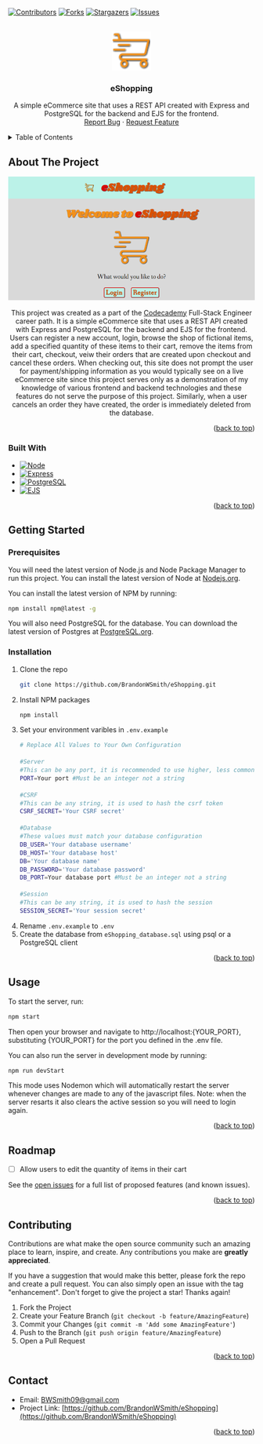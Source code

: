 <a name="readme-top"></a>


<!-- PROJECT SHIELDS -->
[![Contributors][contributors-shield]][contributors-url]
[![Forks][forks-shield]][forks-url]
[![Stargazers][stars-shield]][stars-url]
[![Issues][issues-shield]][issues-url]



<!-- PROJECT LOGO -->
<br />
<div align="center">
  <a href="https://github.com/BrandonWSmith/eShopping">
    <img src="public\images\shopping-cart-shadow.png" alt="Logo" width="80" height="80">
  </a>

<h3 align="center">eShopping</h3>

  <p align="center">
    A simple eCommerce site that uses a REST API created with Express and PostgreSQL for the backend and EJS for the frontend.
    <br />
    <a href="https://github.com/BrandonWSmith/eShopping/issues/new?labels=bug&template=bug-report---.md">Report Bug</a>
    ·
    <a href="https://github.com/BrandonWSmith/eShopping/issues/new?labels=enhancement&template=feature-request---.md">Request Feature</a>
  </p>
</div>



<!-- TABLE OF CONTENTS -->
<details>
  <summary>Table of Contents</summary>
  <ol>
    <li>
      <a href="#about-the-project">About The Project</a>
      <ul>
        <li><a href="#built-with">Built With</a></li>
      </ul>
    </li>
    <li>
      <a href="#getting-started">Getting Started</a>
      <ul>
        <li><a href="#prerequisites">Prerequisites</a></li>
        <li><a href="#installation">Installation</a></li>
      </ul>
    </li>
    <li><a href="#usage">Usage</a></li>
    <li><a href="#roadmap">Roadmap</a></li>
    <li><a href="#contributing">Contributing</a></li>
    <li><a href="#contact">Contact</a></li>
  </ol>
</details>



<!-- ABOUT THE PROJECT -->
## About The Project

![eShopping Screen Shot][eShopping-screenshot]

<p align="center">
  This project was created as a part of the <a href="https://www.codecademy.com">Codecademy</a> Full-Stack Engineer career path. It is a simple eCommerce site that uses a REST API created with Express and PostgreSQL for the backend and EJS for the frontend. Users can register a new account, login, browse the shop of fictional items, add a specified quantity of these items to their cart, remove the items from their cart, checkout, veiw their orders that are created upon checkout and cancel these orders. When checking out, this site does not prompt the user for payment/shipping information as you would typically see on a live eCommerce site since this project serves only as a demonstration of my knowledge of various frontend and backend technologies and these features do not serve the purpose of this project. Similarly, when a user cancels an order they have created, the order is immediately deleted from the database.
</p>

<p align="right">(<a href="#readme-top">back to top</a>)</p>



### Built With

* [![Node][Node.js]][Node-url]
* [![Express][Express.js]][Express-url]
* [![PostgreSQL][PostgreSQL]][PostgreSQL-url]
* [![EJS][EJS]][EJS-url]

<p align="right">(<a href="#readme-top">back to top</a>)</p>



<!-- GETTING STARTED -->
## Getting Started

### Prerequisites

You will need the latest version of Node.js and Node Package Manager to run this project. You can install the latest version of Node at <a href="https://nodejs.org/">Nodejs.org</a>.

You can install the latest version of NPM by running:
 ```sh
 npm install npm@latest -g
 ```

You will also need PostgreSQL for the database. You can download the latest version of Postgres at <a href="https://www.postgresql.org/">PostgreSQL.org</a>.

### Installation

1. Clone the repo
   ```sh
   git clone https://github.com/BrandonWSmith/eShopping.git
   ```
2. Install NPM packages
   ```sh
   npm install
   ```
3. Set your environment varibles in `.env.example`
   ```sh
   # Replace All Values to Your Own Configuration
   
   #Server
   #This can be any port, it is recommended to use higher, less commonly used ports to prevent attacks
   PORT=Your port #Must be an integer not a string

   #CSRF
   #This can be any string, it is used to hash the csrf token
   CSRF_SECRET='Your CSRF secret'

   #Database
   #These values must match your database configuration
   DB_USER='Your database username'
   DB_HOST='Your database host'
   DB='Your database name'
   DB_PASSWORD='Your database password'
   DB_PORT=Your database port #Must be an integer not a string

   #Session
   #This can be any string, it is used to hash the session
   SESSION_SECRET='Your session secret'
   ```
4. Rename `.env.example` to `.env`
5. Create the database from `eShopping_database.sql` using psql or a PostgreSQL client

<p align="right">(<a href="#readme-top">back to top</a>)</p>



<!-- USAGE EXAMPLES -->
## Usage

To start the server, run:
 ```sh
 npm start
 ```
Then open your browser and navigate to http://localhost:{YOUR_PORT}, substituting {YOUR_PORT} for the port you defined in the .env file.

You can also run the server in development mode by running:
 ```sh
 npm run devStart
 ```
 This mode uses Nodemon which will automatically restart the server whenever changes are made to any of the javascript files. Note: when the server resarts it also clears the active session so you will need to login again.

<p align="right">(<a href="#readme-top">back to top</a>)</p>



<!-- ROADMAP -->
## Roadmap

- [ ] Allow users to edit the quantity of items in their cart

See the [open issues](https://github.com/BrandonWSmith/eShopping/issues) for a full list of proposed features (and known issues).

<p align="right">(<a href="#readme-top">back to top</a>)</p>



<!-- CONTRIBUTING -->
## Contributing

Contributions are what make the open source community such an amazing place to learn, inspire, and create. Any contributions you make are **greatly appreciated**.

If you have a suggestion that would make this better, please fork the repo and create a pull request. You can also simply open an issue with the tag "enhancement".
Don't forget to give the project a star! Thanks again!

1. Fork the Project
2. Create your Feature Branch (`git checkout -b feature/AmazingFeature`)
3. Commit your Changes (`git commit -m 'Add some AmazingFeature'`)
4. Push to the Branch (`git push origin feature/AmazingFeature`)
5. Open a Pull Request

<p align="right">(<a href="#readme-top">back to top</a>)</p>



<!-- CONTACT -->
## Contact

* Email: BWSmith09@gmail.com
* Project Link: [https://github.com/BrandonWSmith/eShopping](https://github.com/BrandonWSmith/eShopping)

<p align="right">(<a href="#readme-top">back to top</a>)</p>



<!-- MARKDOWN LINKS & IMAGES -->
<!-- https://www.markdownguide.org/basic-syntax/#reference-style-links -->
[contributors-shield]: https://img.shields.io/github/contributors/BrandonWSmith/eShopping.svg?style=for-the-badge
[contributors-url]: https://github.com/BrandonWSmith/eShopping/graphs/contributors
[forks-shield]: https://img.shields.io/github/forks/BrandonWSmith/eShopping.svg?style=for-the-badge
[forks-url]: https://github.com/BrandonWSmith/eShopping/network/members
[stars-shield]: https://img.shields.io/github/stars/BrandonWSmith/eShopping.svg?style=for-the-badge
[stars-url]: https://github.com/BrandonWSmith/eShopping/stargazers
[issues-shield]: https://img.shields.io/github/issues/BrandonWSmith/eShopping.svg?style=for-the-badge
[issues-url]: https://github.com/BrandonWSmith/eShopping/issues
[eShopping-screenshot]: public/images/screenshot.png
[Node.js]: https://img.shields.io/badge/Node.js-43853D?style=for-the-badge&logo=node.js&logoColor=white
[Node-url]: https://nodejs.org/
[Express.js]: https://img.shields.io/badge/Express.js-404D59?style=for-the-badge
[Express-url]: https://expressjs.com/
[PostgreSQL]: https://img.shields.io/badge/PostgreSQL-316192?style=for-the-badge&logo=postgresql&logoColor=white
[PostgreSQL-url]: https://www.postgresql.org/
[EJS]: https://img.shields.io/badge/EJS-F5F5F5?style=for-the-badge&logo=data%3Aimage%2Fsvg%2Bxml%3Bbase64%2CPHN2ZyBpZD0iZWpzIiBkYXRhLW5hbWU9ImVqcyIgeG1sbnM9Imh0dHA6Ly93d3cudzMub3JnLzIwMDAvc3ZnIiB3aWR0aD0iNDgiIGhlaWdodD0iNDgiIHZpZXdCb3g9IjAgMCA4LjUgOC41Ij48ZGVmcz48c3R5bGU%2BLmNscy0xe2ZpbGw6I2I0Y2E2NTt9LmNscy0ye2ZpbGw6I2E5MWU1MDt9PC9zdHlsZT48L2RlZnM%2BPHRpdGxlPmVqczwvdGl0bGU%2BPHBvbHlnb24gY2xhc3M9ImNscy0xIiBwb2ludHM9IjYuNzUgNi4zMiA2LjE1IDYuODggMy45OSA2Ljg3IDMuNTMgNi4zIDMuOTYgNS45IDQuMjkgNi4zIDYuNzUgNi4zMiIvPjxwb2x5Z29uIGNsYXNzPSJjbHMtMiIgcG9pbnRzPSIyLjc0IDYuNjYgMi42NyA3LjIgMS4yOCA3LjE5IDEuMzYgNi42NSAyLjc0IDYuNjYiLz48cG9seWdvbiBjbGFzcz0iY2xzLTIiIHBvaW50cz0iMi45OCAyLjI0IDIuNTUgMS43IDMuMTIgMS4xNyAzLjU1IDEuNzEgMi45OCAyLjI0Ii8%2BPHBvbHlnb24gY2xhc3M9ImNscy0yIiBwb2ludHM9IjMuNzggMi45NCAxLjkzIDIuOTMgMiAyLjQgMy44NSAyLjQxIDMuNzggMi45NCIvPjxwYXRoIGNsYXNzPSJjbHMtMSIgZD0iTTguMzUsM1MtNS45MSwyLjEzLDMuMTcsNy42MmMwLDAtMS45NC0xLjYxLTEuNy0yLjIsMCwwLDEtLjE2LDEuMjEuMTMsMCwwLS42LTEtMS40My0xQzEuMjUsNC41MSwxLjE2LDMuNDQsOC4zNSwzWiIvPjxwb2x5Z29uIGNsYXNzPSJjbHMtMiIgcG9pbnRzPSIyLjc4IDYuNjMgMy4zNSAyLjQxIDMuODUgMi40MSAzLjI4IDYuNjQgMi43OCA2LjYzIi8%2BPHBvbHlnb24gY2xhc3M9ImNscy0yIiBwb2ludHM9IjYuNTggMy42NSA2LjY0IDMuMjMgNi40NSAzIDQuNzMgMi45OCA0LjQ4IDMuMjIgNC4zNiA0LjEyIDQuNTUgNC4zNiA2LjQ4IDQuMzggNi45NCA0Ljk0IDYuNzUgNi4zMiA2IDYuMzIgNi4yNSA2LjA4IDYuMzggNS4xOCA2LjE5IDQuOTQgNC4yNSA0LjkyIDMuOCA0LjM2IDMuOTggMi45OCA0LjU5IDIuNDIgNi43NSAyLjQzIDcuMiAzIDcuMTEgMy42NSA2LjU4IDMuNjUiLz48cG9seWdvbiBjbGFzcz0iY2xzLTIiIHBvaW50cz0iMi4zNiA2LjgxIDIuOTcgNi4yNSAzLjI4IDYuNjQgMi42NyA3LjIgMi4zNiA2LjgxIi8%2BPHBvbHlnb24gY2xhc3M9ImNscy0yIiBwb2ludHM9IjEuMjggNy4xOSAwLjggNi41OCAxLjIyIDYuMiAxLjcgNi44MSAxLjI4IDcuMTkiLz48L3N2Zz4%3D
[EJS-url]: https://ejs.co/
